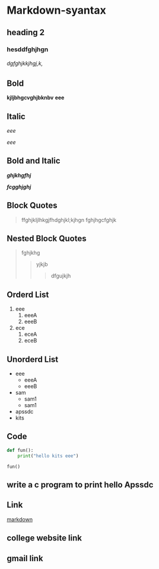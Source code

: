 # Markdown-syantax
## heading 2
### hesddfghjhgn
###### dgfghjkkjhgj,k,
## Bold
**kjljbhgcvghjbknbv**
__eee__
## Italic
*eee*

_eee_
## Bold and Italic
**_ghjkhgfhj_**

__*fcgghjghj*__
## Block Quotes
> ffghjkljlhkgjfhdghjkl;kjhgn
fghjhgcfghjk
## Nested Block Quotes 
> fghjkhg
>> yjkjb
>>> dfgujkjh
## Orderd List
1. eee
    1. eeeA
    2. eeeB
2. ece
    1. eceA
    2. eceB
## Unorderd List
- eee 
    * eeeA
    * eeeB
- sam
    + sam1
    + sam1
- apssdc
- kits
## Code
```python
def fun():
    print("hello kits eee")
```
```
fun()
```
## write a  c program to print hello Apssdc

## Link
[markdown](https://www.markdownguide.org/cheat-sheet/)
## college website link
[]()
## gmail link
[]()

